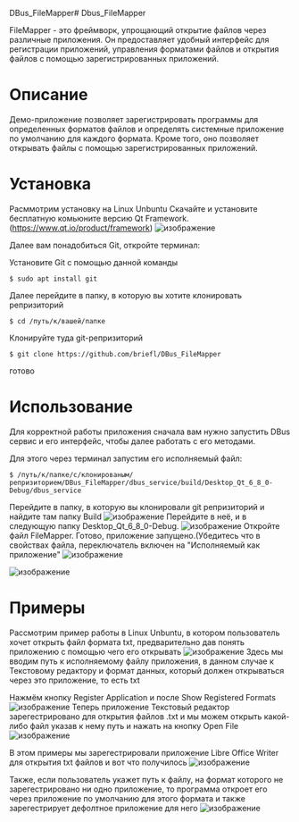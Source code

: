 DBus_FileMapper# Dbus_FileMapper

FileMapper - это фреймворк, упрощающий открытие файлов через различные приложения. Он предоставляет удобный интерфейс для регистрации приложений, управления форматами файлов и открытия файлов с помощью зарегистрированных приложений.

# Описание

Демо-приложение позволяет зарегистрировать программы для определенных форматов файлов и определять системные приложение по умолчанию для каждого формата. Кроме того, оно позволяет открывать файлы с помощью зарегистрированных приложений.

# Установка

Расммотрим установку на Linux Unbuntu
Скачайте и установите бесплатную комьюните версию Qt Framework.(https://www.qt.io/product/framework)
![изображение](https://github.com/briefl/FileMapper/assets/168663803/b3618322-8c44-4e8f-b808-d41a5f91d22d)

Далее вам понадобиться Git, откройте терминал:

Установите Git с помощью данной команды
```
$ sudo apt install git
```
Далее перейдите в папку, в которую вы хотите клонировать репризиторий
```
$ cd /путь/к/вашей/папке
```
Клонируйте туда git-репризиторий
```
$ git clone https://github.com/briefl/DBus_FileMapper
```
готово

# Использование

Для корректной работы приложения сначала вам нужно запустить DBus сервис и его интерфейс, чтобы далее работать с его методами.

Для этого через терминал запустим его исполняемый файл:
```
$ /путь/к/папке/с/клонированым/репризиторием/DBus_FileMapper/dbus_service/build/Desktop_Qt_6_8_0-Debug/dbus_service
```


Перейдите в папку, в которую вы клонировали git репризиторий и найдите там папку Build
![изображение](https://github.com/briefl/FileMapper/assets/168663803/c8607f45-64cc-4942-a1be-e6b3d0490fd5)
Перейдите в неё, и в следующую папку Desktop_Qt_6_8_0-Debug.
![изображение](https://github.com/briefl/FileMapper/assets/168663803/3ed33dbc-18c9-4861-b0b0-b422c3dce689)
Откройте файл FileMapper. Готово, приложение запущено.(Убедитесь что в свойствах файла, переключатель включен на "Исполняемый как приложение"
![изображение](https://github.com/briefl/FileMapper/assets/168663803/7b39f90b-4d69-4c81-8145-f5b9a1d5a696)

![изображение](https://github.com/briefl/FileMapper/assets/168663803/1b18d7b6-6e7d-4b40-b646-d2c33b56f632)


# Примеры

Рассмотрим пример работы в Linux Unbuntu, в котором пользователь хочет открыть файл формата txt, предварительно дав понять приложению с помощью чего его открывать
![изображение](https://github.com/briefl/FileMapper/assets/168663803/cf4dcba8-088f-407d-8cbb-9cd54ecc097e)
Здесь мы вводим путь к исполняемому файлу приложения, в данном случае к Текстовому редактору и формат данных, который должен открываться через это приложение, то есть txt

Нажмём кнопку Register Application и после Show Registered Formats
![изображение](https://github.com/briefl/FileMapper/assets/168663803/e33420f8-50c8-4ada-8559-399a9dfb26d0)
Теперь приложение Текстовый редактор зарегестрировано для открытия файлов .txt и мы можем открыть какой-либо файл указав к нему путь и нажать на кнопку Open File
![изображение](https://github.com/briefl/FileMapper/assets/168663803/5586b4e2-a116-45fd-ad3c-5a8b62b7de50)

В этом примеры мы зарегестрировали приложение Libre Office Writer для открытия txt файлов и вот что получилось
![изображение](https://github.com/briefl/FileMapper/assets/168663803/75f8b49f-ef73-4597-95e2-6fea81892d12)

Также, если пользователь укажет путь к файлу, на формат которого не зарегестрировано ни одно приложение, то программа откроет его через приложение по умолчанию для этого формата и также зарегестрирует дефолтное приложение для него
![изображение](https://github.com/briefl/FileMapper/assets/168663803/f00e0840-ee08-48b5-9e30-3c1b7c890dcc)
